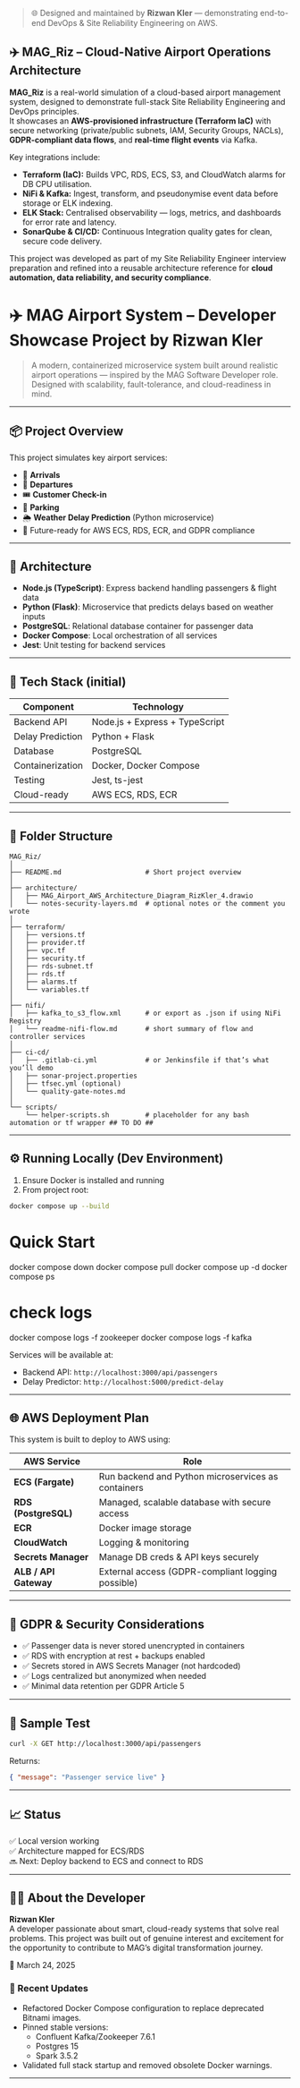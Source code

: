> 🌐 Designed and maintained by **Rizwan Kler** — demonstrating end-to-end DevOps & Site Reliability Engineering on AWS.

## ✈️ MAG_Riz – Cloud-Native Airport Operations Architecture

**MAG_Riz** is a real-world simulation of a cloud-based airport management system, designed to demonstrate full-stack Site Reliability Engineering and DevOps principles.  
It showcases an **AWS-provisioned infrastructure (Terraform IaC)** with secure networking (private/public subnets, IAM, Security Groups, NACLs), **GDPR-compliant data flows**, and **real-time flight events** via Kafka.  

Key integrations include:
- **Terraform (IaC):** Builds VPC, RDS, ECS, S3, and CloudWatch alarms for DB CPU utilisation.  
- **NiFi & Kafka:** Ingest, transform, and pseudonymise event data before storage or ELK indexing.  
- **ELK Stack:** Centralised observability — logs, metrics, and dashboards for error rate and latency.  
- **SonarQube & CI/CD:** Continuous Integration quality gates for clean, secure code delivery.  

This project was developed as part of my Site Reliability Engineer interview preparation and refined into a reusable architecture reference for **cloud automation, data reliability, and security compliance**.
#
# ✈️ MAG Airport System – Developer Showcase Project by Rizwan Kler

> A modern, containerized microservice system built around realistic airport operations — inspired by the MAG Software Developer role. Designed with scalability, fault-tolerance, and cloud-readiness in mind.

---

## 📦 Project Overview

This project simulates key airport services:

- 🛬 **Arrivals**
- 🛫 **Departures**
- 🎟️ **Customer Check-in**
- 🚗 **Parking**
- 🌦️ **Weather Delay Prediction** (Python microservice)
- 🧠 Future-ready for AWS ECS, RDS, ECR, and GDPR compliance

---

## 🧱 Architecture

- **Node.js (TypeScript)**: Express backend handling passengers & flight data
- **Python (Flask)**: Microservice that predicts delays based on weather inputs
- **PostgreSQL**: Relational database container for passenger data
- **Docker Compose**: Local orchestration of all services
- **Jest**: Unit testing for backend services

---

## 🧰 Tech Stack (initial)

| Component        | Technology                     |
|------------------|--------------------------------|
| Backend API      | Node.js + Express + TypeScript |
| Delay Prediction | Python + Flask                 |
| Database         | PostgreSQL                     |
| Containerization | Docker, Docker Compose         |
| Testing          | Jest, ts-jest                  |
| Cloud-ready      | AWS ECS, RDS, ECR              |

---

## 📁 Folder Structure

```
MAG_Riz/
│
├── README.md                     # Short project overview
│
├── architecture/
│   ├── MAG_Airport_AWS_Architecture_Diagram_RizKler_4.drawio
│   └── notes-security-layers.md  # optional notes or the comment you wrote
│
├── terraform/
│   ├── versions.tf
│   ├── provider.tf
│   ├── vpc.tf
│   ├── security.tf
│   ├── rds-subnet.tf
│   ├── rds.tf
│   ├── alarms.tf
│   └── variables.tf
│
├── nifi/
│   ├── kafka_to_s3_flow.xml      # or export as .json if using NiFi Registry
│   └── readme-nifi-flow.md       # short summary of flow and controller services
│
├── ci-cd/
│   ├── .gitlab-ci.yml            # or Jenkinsfile if that’s what you’ll demo
│   ├── sonar-project.properties
│   ├── tfsec.yml (optional)
│   └── quality-gate-notes.md
│
└── scripts/
    └── helper-scripts.sh         # placeholder for any bash automation or tf wrapper ## TO DO ##
```

---

## ⚙️ Running Locally (Dev Environment)

1. Ensure Docker is installed and running
2. From project root:

```bash
docker compose up --build
```

# Quick Start

docker compose down
docker compose pull
docker compose up -d
docker compose ps

# check logs

docker compose logs -f zookeeper
docker compose logs -f kafka


Services will be available at:

- Backend API: `http://localhost:3000/api/passengers`
- Delay Predictor: `http://localhost:5000/predict-delay`

---

## 🌐 AWS Deployment Plan

This system is built to deploy to AWS using:

| AWS Service         | Role                                              |
|----------------------|---------------------------------------------------|
| **ECS (Fargate)**    | Run backend and Python microservices as containers |
| **RDS (PostgreSQL)** | Managed, scalable database with secure access     |
| **ECR**              | Docker image storage                              |
| **CloudWatch**       | Logging & monitoring                              |
| **Secrets Manager**  | Manage DB creds & API keys securely               |
| **ALB / API Gateway**| External access (GDPR-compliant logging possible) |

---

## 🔐 GDPR & Security Considerations

- ✅ Passenger data is never stored unencrypted in containers
- ✅ RDS with encryption at rest + backups enabled
- ✅ Secrets stored in AWS Secrets Manager (not hardcoded)
- ✅ Logs centralized but anonymized when needed
- ✅ Minimal data retention per GDPR Article 5

---

## 🧪 Sample Test

```bash
curl -X GET http://localhost:3000/api/passengers
```

Returns:
```json
{ "message": "Passenger service live" }
```

---

## 📈 Status

✅ Local version working  
✅ Architecture mapped for ECS/RDS  
🔜 Next: Deploy backend to ECS and connect to RDS

---

## 👨‍💻 About the Developer

**Rizwan Kler**  
A developer passionate about smart, cloud-ready systems that solve real problems. This project was built out of genuine interest and excitement for the opportunity to contribute to MAG’s digital transformation journey.

📅 March 24, 2025

### 🔄 Recent Updates
- Refactored Docker Compose configuration to replace deprecated Bitnami images.
- Pinned stable versions:
  - Confluent Kafka/Zookeeper 7.6.1
  - Postgres 15
  - Spark 3.5.2
- Validated full stack startup and removed obsolete Docker warnings.


---
